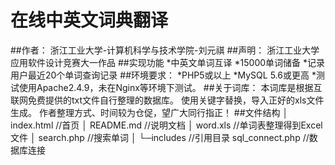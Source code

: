 在线中英文词典翻译
=====================
##作者：
浙江工业大学-计算机科学与技术学院-刘元祺
##声明：
浙江工业大学应用软件设计竞赛大一作品
##实现功能
	*中英文单词互译
	*15000单词储备
	*记录用户最近20个单词查询记录
##环境要求：
	*PHP5或以上
	*MySQL 5.6或更高
	*测试使用Apache2.4.9，未在Nginx等环境下测试。
##关于词库：
	本词库是根据互联网免费提供的txt文件自行整理的数据库。
	使用关键字替换，导入正好的xls文件生成。
	作者整理方式、时间较为仓促，望广大同行指正！
##文件结构
│  index.html 					//首页
│  README.md 					//说明文档
│  word.xls 					//单词表整理得到Excel文件
│  search.php 					//搜索单词
│
└─includes						//引用目录
			sql_connect.php 	//数据库连接

